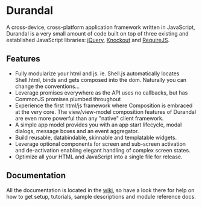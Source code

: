 # Durandal

A cross-device, cross-platform application framework written in JavaScript, Durandal is a very small amount of code built on top of three existing and established JavaScript libraries: [jQuery](http://jquery.com/), [Knockout](http://knockoutjs.com/) and [RequireJS](http://requirejs.org/). 

## Features

* Fully modularize your html and js. ie. Shell.js automatically locates Shell.html, binds and gets composed into the dom. Naturally you can change the conventions…
* Leverage promises everywhere as the API uses no callbacks, but has CommonJS promises plumbed throughout
* Experience the first html/js framework where Composition is embraced at the very core. The view/view-model composition features of Durandal are even more powerful than any "native" client framework.
* A simple app model provides you with an app start lifecycle, modal dialogs, message boxes and an event aggregator.
* Build reusable, databindable, skinnable and templatable widgets.
* Leverage optional components for screen and sub-screen activation and de-activation enabling elegant handling of complex screen states.
* Optimize all your HTML and JavaScript into a single file for release.

## Documentation

All the documentation is located in the [wiki](https://github.com/EisenbergEffect/Durandal/wiki), so have a look there for help on how to get setup, tutorials, sample descriptions and module reference docs.

